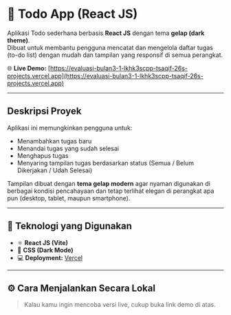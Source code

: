 # 📝 Todo App (React JS)

Aplikasi Todo sederhana berbasis **React JS** dengan tema **gelap (dark theme)**.  
Dibuat untuk membantu pengguna mencatat dan mengelola daftar tugas (to-do list) dengan mudah dan tampilan yang responsif di semua perangkat.

🌐 **Live Demo:** [https://evaluasi-bulan3-1-lkhk3scpp-tsaqif-26s-projects.vercel.app](https://evaluasi-bulan3-1-lkhk3scpp-tsaqif-26s-projects.vercel.app)

---

## Deskripsi Proyek
Aplikasi ini memungkinkan pengguna untuk:
- Menambahkan tugas baru  
- Menandai tugas yang sudah selesai  
- Menghapus tugas  
- Menyaring tampilan tugas berdasarkan status (Semua / Belum Dikerjakan / Udah Selesai)  

Tampilan dibuat dengan **tema gelap modern** agar nyaman digunakan di berbagai kondisi pencahayaan dan tetap terlihat elegan di perangkat apa pun (desktop, tablet, maupun smartphone).

---

## 🧩 Teknologi yang Digunakan
- ⚛️ **React JS (Vite)**
- 🎨 **CSS (Dark Mode)**
- 💻 **Deployment:** [Vercel](https://vercel.com)

---

## ⚙️ Cara Menjalankan Secara Lokal
> Kalau kamu ingin mencoba versi live, cukup buka link demo di atas.  
